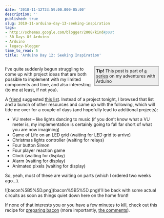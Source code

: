 ```yaml
---
date: '2010-11-12T23:59:00.000-05:00'
description: ''
published: true
slug: 2010-11-arduino-day-13-seeking-inspiration
tags:
- http://schemas.google.com/blogger/2008/kind#post
- 30 Days Of Arduino
- Arduino
- legacy-blogger
time_to_read: 5
title: 'Arduino Day 12: Seeking Inspiration'
---
```


<div style="border-bottom: #888 1px solid; border-left: #888 1px solid; padding-bottom: 5px; background-color: #eee; margin: 0px auto; padding-left: 5px; width: 200px; padding-right: 5px; float: right; border-top: #888 1px solid; border-right: #888 1px solid; padding-top: 5px;"><strong>Tip!</strong> This post is part of <a href="http://blog.wassupy.com/search/label/30%20Days%20Of%20Arduino">a series</a> on my adventures with Arduino</div>
<p>I’ve quite suddenly begun struggling to come up with project ideas that are both possible to implement with my limited components and time, and also interesting (to me at least, if not you). </p>
<p>A <a href="http://twitter.com/#!/corsae/status/1655470213300224" target="_blank">friend</a> suggested <a href="http://courses.cit.cornell.edu/ee476/FinalProjects/" target="_blank">this list</a>. Instead of a project tonight, I browsed that list and a bunch of other resources and came up with the following, which will tide me over for a couple of days (and hopefully lead to additional projects):</p>  <ul>   <li>VU meter – like lights dancing to music (if you don’t know what a VU meter is, my implementation is certainly going to fall far short of what you are now imagining) </li>    <li>Game of Life on an LED grid (waiting for LED grid to arrive) </li>    <li>Christmas lights controller (waiting for relays) </li>    <li>Four button Simon </li>    <li>Four player reaction game </li>    <li>Clock (waiting for display) </li>    <li>Alarm (waiting for display) </li>    <li>Animated pixels (waiting for display) </li> </ul>
<p>So, yeah, most of these are waiting on parts (which I ordered two weeks ago…).</p>
<p>![bacon%5B5%5D.png](bacon%5B5%5D.png)I’ll be back with some actual circuits as soon as things quiet down here on the home front!</p>
<p>If none of that interests you or you have a few minutes to kill, check out this recipe for <a href="http://www.foodnetwork.com/recipes/rachael-ray/late-night-bacon-recipe/reviews/index.html" target="_blank">preparing bacon</a> (more importantly, <a href="http://www.foodnetwork.com/recipes/rachael-ray/late-night-bacon-recipe/reviews/index.html" target="_blank">the comments</a>). </p>